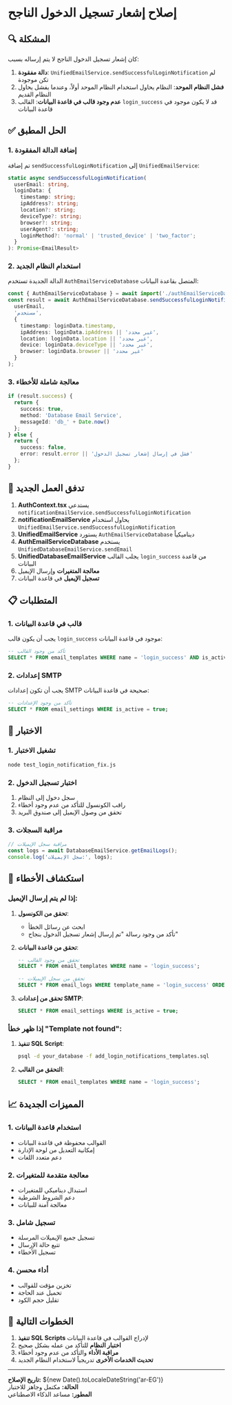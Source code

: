 # إصلاح إشعار تسجيل الدخول الناجح

## 🔍 المشكلة

كان إشعار تسجيل الدخول الناجح لا يتم إرساله بسبب:

1. **دالة مفقودة**: `UnifiedEmailService.sendSuccessfulLoginNotification` لم تكن موجودة
2. **فشل النظام الموحد**: النظام يحاول استخدام النظام الموحد أولاً، وعندما يفشل يحاول النظام القديم
3. **عدم وجود قالب في قاعدة البيانات**: القالب `login_success` قد لا يكون موجود في قاعدة البيانات

## ✅ الحل المطبق

### 1. إضافة الدالة المفقودة
تم إضافة `sendSuccessfulLoginNotification` إلى `UnifiedEmailService`:

```typescript
static async sendSuccessfulLoginNotification(
  userEmail: string,
  loginData: {
    timestamp: string;
    ipAddress?: string;
    location?: string;
    deviceType?: string;
    browser?: string;
    userAgent?: string;
    loginMethod?: 'normal' | 'trusted_device' | 'two_factor';
  }
): Promise<EmailResult>
```

### 2. استخدام النظام الجديد
الدالة الجديدة تستخدم `AuthEmailServiceDatabase` المتصل بقاعدة البيانات:

```typescript
const { AuthEmailServiceDatabase } = await import('./authEmailServiceDatabase');
const result = await AuthEmailServiceDatabase.sendSuccessfulLoginNotification(
  userEmail,
  'مستخدم',
  {
    timestamp: loginData.timestamp,
    ipAddress: loginData.ipAddress || 'غير محدد',
    location: loginData.location || 'غير محدد',
    device: loginData.deviceType || 'غير محدد',
    browser: loginData.browser || 'غير محدد'
  }
);
```

### 3. معالجة شاملة للأخطاء
```typescript
if (result.success) {
  return {
    success: true,
    method: 'Database Email Service',
    messageId: 'db_' + Date.now()
  };
} else {
  return {
    success: false,
    error: result.error || 'فشل في إرسال إشعار تسجيل الدخول'
  };
}
```

## 🔄 تدفق العمل الجديد

1. **AuthContext.tsx** يستدعي `notificationEmailService.sendSuccessfulLoginNotification`
2. **notificationEmailService** يحاول استخدام `UnifiedEmailService.sendSuccessfulLoginNotification`
3. **UnifiedEmailService** يستورد `AuthEmailServiceDatabase` ديناميكياً
4. **AuthEmailServiceDatabase** يستخدم `UnifiedDatabaseEmailService.sendEmail`
5. **UnifiedDatabaseEmailService** يجلب القالب `login_success` من قاعدة البيانات
6. **معالجة المتغيرات** وإرسال الإيميل
7. **تسجيل الإيميل** في قاعدة البيانات

## 📋 المتطلبات

### 1. قالب في قاعدة البيانات
يجب أن يكون قالب `login_success` موجود في قاعدة البيانات:

```sql
-- تأكد من وجود القالب
SELECT * FROM email_templates WHERE name = 'login_success' AND is_active = true;
```

### 2. إعدادات SMTP
يجب أن تكون إعدادات SMTP صحيحة في قاعدة البيانات:

```sql
-- تأكد من وجود الإعدادات
SELECT * FROM email_settings WHERE is_active = true;
```

## 🧪 الاختبار

### 1. تشغيل الاختبار
```bash
node test_login_notification_fix.js
```

### 2. اختبار تسجيل الدخول
1. سجل دخول إلى النظام
2. راقب الكونسول للتأكد من عدم وجود أخطاء
3. تحقق من وصول الإيميل إلى صندوق البريد

### 3. مراقبة السجلات
```typescript
// مراقبة سجل الإيميلات
const logs = await DatabaseEmailService.getEmailLogs();
console.log('سجل الإيميلات:', logs);
```

## 🔧 استكشاف الأخطاء

### إذا لم يتم إرسال الإيميل:

1. **تحقق من الكونسول**:
   - ابحث عن رسائل الخطأ
   - تأكد من وجود رسالة "تم إرسال إشعار تسجيل الدخول بنجاح"

2. **تحقق من قاعدة البيانات**:
   ```sql
   -- تحقق من وجود القالب
   SELECT * FROM email_templates WHERE name = 'login_success';
   
   -- تحقق من سجل الإيميلات
   SELECT * FROM email_logs WHERE template_name = 'login_success' ORDER BY sent_at DESC LIMIT 5;
   ```

3. **تحقق من إعدادات SMTP**:
   ```sql
   SELECT * FROM email_settings WHERE is_active = true;
   ```

### إذا ظهر خطأ "Template not found":

1. **تنفيذ SQL Script**:
   ```bash
   psql -d your_database -f add_login_notifications_templates.sql
   ```

2. **التحقق من القالب**:
   ```sql
   SELECT * FROM email_templates WHERE name = 'login_success';
   ```

## 📈 المميزات الجديدة

### 1. استخدام قاعدة البيانات
- القوالب محفوظة في قاعدة البيانات
- إمكانية التعديل من لوحة الإدارة
- دعم متعدد اللغات

### 2. معالجة متقدمة للمتغيرات
- استبدال ديناميكي للمتغيرات
- دعم الشروط الشرطية
- معالجة آمنة للبيانات

### 3. تسجيل شامل
- تسجيل جميع الإيميلات المرسلة
- تتبع حالة الإرسال
- تسجيل الأخطاء

### 4. أداء محسن
- تخزين مؤقت للقوالب
- تحميل عند الحاجة
- تقليل حجم الكود

## 🚀 الخطوات التالية

1. **تنفيذ SQL Scripts** لإدراج القوالب في قاعدة البيانات
2. **اختبار النظام** للتأكد من عمله بشكل صحيح
3. **مراقبة الأداء** والتأكد من عدم وجود أخطاء
4. **تحديث الخدمات الأخرى** تدريجياً لاستخدام النظام الجديد

---

**تاريخ الإصلاح:** ${new Date().toLocaleDateString('ar-EG')}  
**الحالة:** مكتمل وجاهز للاختبار  
**المطور:** مساعد الذكاء الاصطناعي





